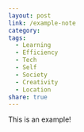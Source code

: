 ```yaml
---
layout: post
link: /example-note
category: 
tags:
  - Learning
  - Efficiency
  - Tech
  - Self
  - Society
  - Creativity
  - Location
share: true
---
```

This is an example!